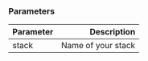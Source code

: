 <!-- post: -->


### Parameters

|		Parameter 		   	|     Description    |
|---------------------------| ------------------:|
|stack 					   	| Name of your stack |
